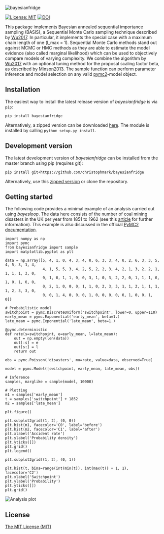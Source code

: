 ![bayesianfridge](https://raw.githubusercontent.com/christophmark/bayesianfridge/master/docs/images/logo-500px.png)

[![License: MIT](https://img.shields.io/badge/License-MIT-blue.svg)](https://opensource.org/licenses/MIT)
[![DOI](https://zenodo.org/badge/128050340.svg)](https://zenodo.org/badge/latestdoi/128050340)

This package implements Bayesian annealed sequential importance sampling (BASIS), a Sequential Monte Carlo sampling technique described by [Wu2017](https://doi.org/10.1115/1.4037450). In particular, it implements the special case with a maximum chain length of one (l_max = 1). Sequential Monte Carlo methods stand out against MCMC or HMC methods as they are able to estimate the model evidence (also called marginal likelihood) which can be used to objectively compare models of varying complexity. We combine the algorithm by [Wu2017](https://doi.org/10.1115/1.4037450) with an optional tuning method for the proposal scaling factor beta, as described by [Minson2013](https://doi.org/10.1093/gji/ggt180). The sample function can perform parameter inference and model selection on any valid [pymc2](https://pymc-devs.github.io/pymc/)-model object.

## Installation
The easiest way to install the latest release version of *bayesianfridge* is via `pip`:
```
pip install bayesianfridge
```
Alternatively, a zipped version can be downloaded [here](https://github.com/christophmark/bayesianfridge/releases). The module is installed by calling `python setup.py install`.

## Development version
The latest development version of *bayesianfridge* can be installed from the master branch using pip (requires git):
```
pip install git+https://github.com/christophmark/bayesianfridge
```
Alternatively, use this [zipped version](https://github.com/christophmark/bayesianfridge/zipball/master) or clone the repository.

## Getting started
The following code provides a minimal example of an analysis carried out using *bayesloop*. The data here consists of the number of coal mining disasters in the UK per year from 1851 to 1962 (see this [article](https://academic.oup.com/biomet/article-pdf/66/1/191/600109/66-1-191.pdf) for further information). This example is also discussed in the official [PyMC2 documentation](https://pymc-devs.github.io/pymc/tutorial.html).

```
import numpy as np
import pymc
from bayesianfridge import sample
import matplotlib.pyplot as plt

data = np.array([5, 4, 1, 0, 4, 3, 4, 0, 6, 3, 3, 4, 0, 2, 6, 3, 3, 5, 4, 5, 3, 1, 4,
                 4, 1, 5, 5, 3, 4, 2, 5, 2, 2, 3, 4, 2, 1, 3, 2, 2, 1, 1, 1, 1, 3, 0,
                 0, 1, 0, 1, 1, 0, 0, 3, 1, 0, 3, 2, 2, 0, 1, 1, 1, 0, 1, 0, 1, 0, 0,
                 0, 2, 1, 0, 0, 0, 1, 1, 0, 2, 3, 3, 1, 1, 2, 1, 1, 1, 1, 2, 3, 3, 0,
                 0, 0, 1, 4, 0, 0, 0, 1, 0, 0, 0, 0, 0, 1, 0, 0, 1, 0])

# Probabilistic model
switchpoint = pymc.DiscreteUniform('switchpoint', lower=0, upper=110)
early_mean = pymc.Exponential('early_mean', beta=1.)
late_mean = pymc.Exponential('late_mean', beta=1.)

@pymc.deterministic
def rate(s=switchpoint, e=early_mean, l=late_mean):
    out = np.empty(len(data))
    out[:s] = e
    out[s:] = l
    return out

obs = pymc.Poisson('disasters', mu=rate, value=data, observed=True)

model = pymc.Model([switchpoint, early_mean, late_mean, obs])

# Inference
samples, marglike = sample(model, 10000)

# Plotting
m1 = samples['early_mean']
t = samples['switchpoint'] + 1852
m2 = samples['late_mean']

plt.figure()

plt.subplot2grid((1, 2), (0, 0))
plt.hist(m1, facecolor='C0', label='before')
plt.hist(m2, facecolor='C1', label='after')
plt.xlabel('Accident rate')
plt.ylabel('Probability density')
plt.yticks([])
plt.grid()
plt.legend()

plt.subplot2grid((1, 2), (0, 1))

plt.hist(t, bins=range(int(min(t)), int(max(t)) + 1, 1), facecolor='C2')
plt.xlabel('Switchpoint')
plt.ylabel('Probability')
plt.yticks([])
plt.grid()
```

![Analysis plot](https://raw.githubusercontent.com/christophmark/bayesianfridge/master/docs/images/minimal-example.png)

## License
[The MIT License (MIT)](https://github.com/christophmark/bayesianfridge/blob/master/LICENSE)
